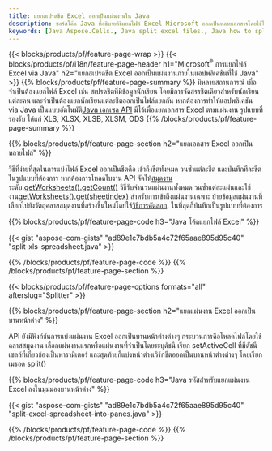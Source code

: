```yaml
---
title: แยกสเปรดชีต Excel ออกเป็นแผ่นงานใน Java
description: ซอร์สโค้ด Java ที่อธิบายวิธีแยกไฟล์ Excel Microsoft ออกเป็นหลายเอกสารโดยใช้ไลบรารี Excel Java
keywords: [Java Aspose.Cells., Java split excel files., Java how to split excel files into multiple files., Java excel splitter., Java split Cell., Cell splitter using Java]
---
```

{{< blocks/products/pf/feature-page-wrap >}}
{{< blocks/products/pf/i18n/feature-page-header h1="Microsoft<sup>&reg;</sup> การแยกไฟล์ Excel via Java" h2="แยกสเปรดชีต Excel ออกเป็นแผ่นงานภายในแอปพลิเคชันที่ใช้ Java" >}}
{{% blocks/products/pf/feature-page-summary %}}
มีหลายสถานการณ์ เมื่อจำเป็นต้องแยกไฟล์ Excel เช่น สเปรดชีตที่มีข้อมูลนักเรียน โดยมีการจัดสรรชีตเดียวสำหรับนักเรียนแต่ละคน และจำเป็นต้องแยกนักเรียนแต่ละชีตออกเป็นไฟล์แยกกัน หากต้องการทำให้แอปพลิเคชัน via Java เป็นแบบอัตโนมัติ[Java เอกเซล API](/cells/th/java/) มีไว้เพื่อแยกเอกสาร Excel ตามแผ่นงาน รูปแบบที่รองรับ ได้แก่ XLS, XLSX, XLSB, XLSM, ODS
{{% /blocks/products/pf/feature-page-summary %}}

{{% blocks/products/pf/feature-page-section h2="แยกเอกสาร Excel ออกเป็นหลายไฟล์" %}}

 วิธีที่ง่ายที่สุดในการแบ่งไฟล์ Excel ออกเป็นชีตคือ เข้าถึงชีตทั้งหมด วนซ้ำแต่ละชีต และบันทึกทีละชีตในรูปแบบที่ต้องการ หากต้องการโหลดใบงาน API จัดให้[สมุดงาน](https://reference.aspose.com/cells/java/com.aspose.cells/Workbook) ระดับ.[getWorksheets().getCount()](https://reference.aspose.com/cells/java/com.aspose.cells/worksheetcollection#Count) วิธีรับจำนวนแผ่นงานทั้งหมด วนซ้ำแต่ละแผ่นและใช้งาน[getWorksheets().get(sheetindex)](https://reference.aspose.com/cells/java/com.aspose.cells/worksheetcollection#get) สำหรับการเข้าถึงแผ่นงานเฉพาะ ย้ายข้อมูลแผ่นงานที่เลือกไปยังวัตถุคลาสสมุดงานที่สร้างขึ้นใหม่โดยใช้[วิธีการคัดลอก](https://reference.aspose.com/cells/java/com.aspose.cells/workbook#copy(com.aspose.cells.Workbook)). ในที่สุดก็บันทึกเป็นรูปแบบที่ต้องการ

{{% blocks/products/pf/feature-page-code h3="Java โค้ดแยกไฟล์ Excel" %}}

{{< gist "aspose-com-gists" "ad89e1c7bdb5a4c72f65aae895d95c40" "split-xls-spreadsheet.java" >}}

{{% /blocks/products/pf/feature-page-code %}}
{{% /blocks/products/pf/feature-page-section %}}

{{< blocks/products/pf/feature-page-options formats="all" afterslug="Splitter" >}}

{{% blocks/products/pf/feature-page-section h2="แยกแผ่นงาน Excel ออกเป็นบานหน้าต่าง" %}}

API ยังมีฟังก์ชันการแบ่งแผ่นงาน Excel ออกเป็นบานหน้าต่างต่างๆ กระบวนการคือโหลดไฟล์โดยใช้คลาสสมุดงาน เลือกแผ่นงานแรกหรือแผ่นงานที่จำเป็นโดยระบุดัชนี เรียก setActiveCell ที่มีดัชนีเซลล์ที่เกี่ยวข้องเป็นพารามิเตอร์ และสุดท้ายก็แบ่งหน้าต่างเวิร์กชีตออกเป็นบานหน้าต่างต่างๆ โดยเรียกเมธอด split()

{{% blocks/products/pf/feature-page-code h3="Java รหัสสำหรับแยกแผ่นงาน Excel ลงในมุมมองบานหน้าต่าง" %}}

{{< gist "aspose-com-gists" "ad89e1c7bdb5a4c72f65aae895d95c40" "split-excel-spreadsheet-into-panes.java" >}}

{{% /blocks/products/pf/feature-page-code %}}
{{% /blocks/products/pf/feature-page-section %}}
